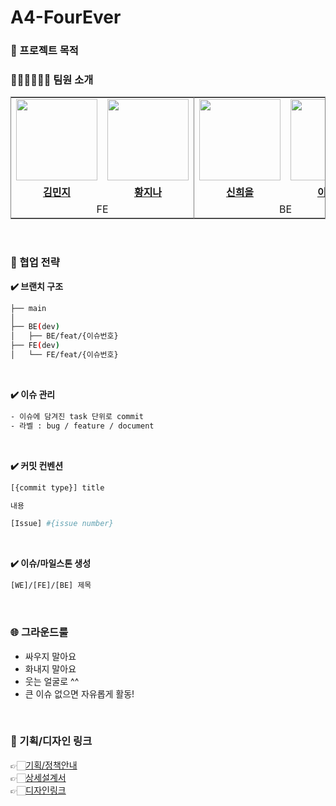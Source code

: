 # A4-FourEver
### 📝 프로젝트 목적

### 🧑🏻‍💻👩🏻‍💻 팀원 소개
<table style="border: 0.5px solid gray">
 <tr>
    <td align="center"><a href="https://github.com/meanz1"><img src="https://avatars.githubusercontent.com/meanz1" width="130px;" alt=""></td>
    <td align="center" style="border-right : 0.5px solid gray"><a href="https://github.com/hwangJN"><img src="https://avatars.githubusercontent.com/hwangJN" width="130px;" alt=""></td>
    <td align="center"><a href="https://github.com/ShinHeeEul"><img src="https://avatars.githubusercontent.com/ShinHeeEul" width="130px;" alt=""></td>
    <td align="center" style="border-right : 0.5px solid gray"><a href="https://github.com/LBC11"><img src="https://avatars.githubusercontent.com/LBC11" width="130px;" alt=""></td>

  </tr>
  <tr>
    <td align="center"><a href="https://github.com/westofsky"><b>김민지</b></td>
    <td align="center"style="border-right : 0.5px solid gray"><a href="https://github.com/JungHun98" ><b>황지나</b></td>
    <td align="center"><a href="https://github.com/eigen98"><b>신희을</b></td>
    <td align="center" style="border-right : 0.5px solid gray"><a href="https://github.com/sangyeon3"><b>이병찬</b></td>
  </tr>

  <tr>
    <td align = "center" colspan = "2" style="border-right : 0.5px solid gray">FE</td>
    <td align = "center" colspan = "2" style="border-right : 0.5px solid gray">BE</td>
  </tr>
</table>
<br/>

### 🌟 협업 전략  

**✔️ 브랜치 구조**   
```bash
├── main
│
├── BE(dev)
│   ├── BE/feat/{이슈번호}
├── FE(dev)
│   └── FE/feat/{이슈번호}
```

<br/>   

**✔️ 이슈 관리** 
```bash
- 이슈에 담겨진 task 단위로 commit
- 라벨 : bug / feature / document
```

<br/>

**✔️ 커밋 컨벤션**   
```bash
[{commit type}] title

내용

[Issue] #{issue number}   
```

<br/>

**✔️ 이슈/마일스톤 생성**   
```bash
[WE]/[FE]/[BE] 제목 
```

<br/>

### 🌐 그라운드룰   
- 싸우지 말아요
- 화내지 말아요
- 웃는 얼굴로 ^^
- 큰 이슈 없으면 자유롭게 활동!
  
<br/>

### 🎨 기획/디자인 링크   
👉🏻[기획/정책안내](https://www.figma.com/file/7Z1cW7vx7ejocQzIJIYnDs/Handoff_%EC%97%91%EC%85%80?type=design&node-id=8-17111&mode=design&t=AesBB7DPiBepP2VS-0)  
👉🏻[상세설계서](https://www.figma.com/file/7Z1cW7vx7ejocQzIJIYnDs/Handoff_%EC%97%91%EC%85%80?type=design&node-id=8-17111&mode=design&t=AesBB7DPiBepP2VS-0)   
👉🏻[디자인링크](https://www.figma.com/file/7Z1cW7vx7ejocQzIJIYnDs/Handoff_%EC%97%91%EC%85%80?type=design&node-id=1-6&mode=design&t=LjCSeaLBp3qhUB9W-0)
